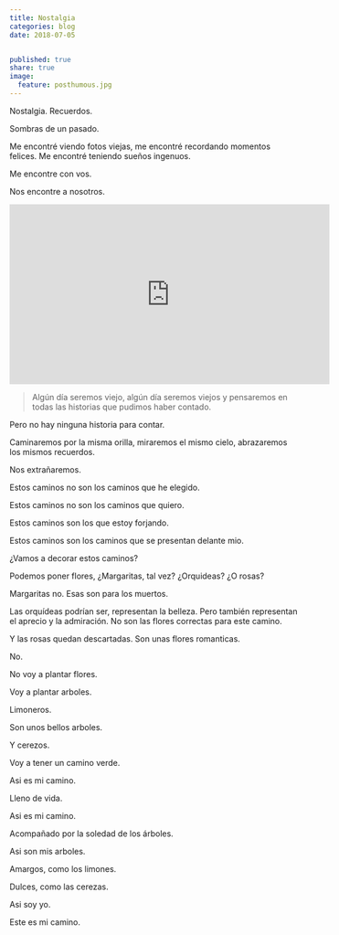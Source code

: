 ```yaml
---
title: Nostalgia
categories: blog
date: 2018-07-05


published: true
share: true
image:
  feature: posthumous.jpg
---
```

Nostalgia. Recuerdos.

Sombras de un pasado.

Me encontré viendo fotos viejas, me encontré recordando momentos felices. Me encontré teniendo sueños ingenuos.

Me encontre con vos.

Nos encontre a nosotros.

<iframe width="560" height="315" src="https://www.youtube.com/embed/A16VcQdTL80?autoplay=1" frameborder="0" allow="autoplay; encrypted-media" allowfullscreen></iframe>
<br>

>Algún día seremos viejo, algún día seremos viejos y pensaremos en todas las historias que pudimos haber contado.

Pero no hay ninguna historia para contar.

Caminaremos por la misma orilla, miraremos el mismo cielo, abrazaremos los mismos recuerdos.

Nos extrañaremos.

Estos caminos no son los caminos que he elegido.

Estos caminos no son los caminos que quiero.

Estos caminos son los que estoy forjando.

Estos caminos son los caminos que se presentan delante mio.

¿Vamos a decorar estos caminos?

Podemos poner flores, ¿Margaritas, tal vez? ¿Orquideas? ¿O rosas?

Margaritas no. Esas son para los muertos.

Las orquídeas podrían ser, representan la belleza. Pero también representan el aprecio y la admiración. No son las flores correctas para este camino.

Y las rosas quedan descartadas. Son unas flores romanticas.

No.

No voy a plantar flores.

Voy a plantar arboles.

Limoneros.

Son unos bellos arboles.

Y cerezos.

Voy a tener un camino verde.

Asi es mi camino.

Lleno de vida.

Asi es mi camino.

Acompañado por la soledad de los árboles.

Asi son mis arboles.

Amargos, como los limones.

Dulces, como las cerezas.

Asi soy yo.

Este es mi camino.

